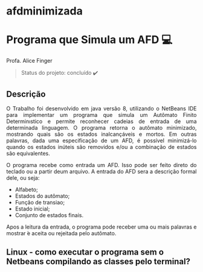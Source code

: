 # afdminimizada

# Programa  que  Simula  um  AFD :computer: 

Profa. Alice Finger

> Status do projeto: concluído :heavy_check_mark:


## Descrição

<p align="justify"> O Trabalho foi desenvolvido em java versão 8, utilizando o NetBeans IDE para implementar um programa  que  simula  um  Autômato  Finito  Determinıstico e permite reconhecer cadeias de entrada de uma determinada linguagem. O programa retorna o autômato minimizado, mostrando quais são os estados inalcançáveis e mortos.
Em outras palavras, dada uma especificação de um AFD, é possível minimizá-lo quando os estados inúteis são removidos e/ou a combinação de estados são equivalentes.</p>

<p align="justify"> O programa recebe como entrada um AFD. Isso pode ser feito direto do teclado ou a partir deum arquivo.  A entrada do AFD sera a descrição formal dele, ou seja:</p>

- Alfabeto;
- Estados do autômato;
- Função de transiao;
- Estado inicial;
- Conjunto de estados finais.

<p align="justify"> Apos a leitura da entrada, o programa pode receber uma ou mais palavras e mostrar ́e aceita ou rejeitada pelo autômato.</p>

## Linux - como executar o programa sem o Netbeans compilando as classes pelo terminal?
